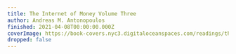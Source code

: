 ```yaml
---
title: The Internet of Money Volume Three
author: Andreas M. Antonopoulos
finished: 2021-04-08T00:00:00.000Z
coverImage: https://book-covers.nyc3.digitaloceanspaces.com/readings/the-internet-of-money-volume-three-01.jpg
dropped: false
---
```


